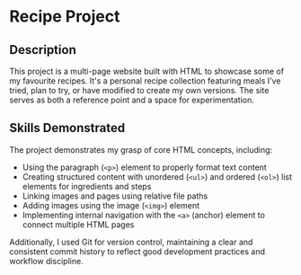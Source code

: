 # Recipe Project

## Description

This project is a multi-page website built with HTML to showcase some of my favourite recipes. It's a personal recipe collection featuring meals I’ve tried, plan to try, or have modified to create my own versions. The site serves as both a reference point and a space for experimentation.

## Skills Demonstrated

The project demonstrates my grasp of core HTML concepts, including:

- Using the paragraph (`<p>`) element to properly format text content
- Creating structured content with unordered (`<ul>`) and ordered (`<ol>`) list elements for ingredients and steps
- Linking images and pages using relative file paths
- Adding images using the image (`<img>`) element
- Implementing internal navigation with the `<a>` (anchor) element to connect multiple HTML pages

Additionally, I used Git for version control, maintaining a clear and consistent commit history to reflect good development practices and workflow discipline.
